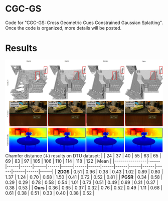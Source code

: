 # CGC-GS
Code for "CGC-GS: Cross Geometric Cues Constrained Gaussian Splatting". Once the code is organized, more details will be posted.
# Results
 ![](./images/f1.jpg "Our results on public datasets.")
 Chamfer distance (↓) results on DTU dataset:
|                | 24   | 37   | 40   | 55   | 63   | 65   | 69   | 83   | 97   | 105  | 106  | 110  | 114  | 118  | 122  | Mean |
|----------------|------|------|------|------|------|------|------|------|------|------|------|------|------|------|------|------|
| **2DGS**       | 0.51 | 0.96 | 0.38 | 0.43 | 1.02 | 0.89 | 0.80 | 1.37 | 1.24 | 0.70 | 0.68 | 1.50 | 0.41 | 0.72 | 0.52 | 0.81 |
| **PGSR**       | 0.34 | 0.58 | 0.29 | 0.29 | 0.78 | 0.58 | 0.54 | 1.01 | 0.73 | 0.51 | 0.49 | 0.69 | 0.31 | 0.37 | 0.38 | 0.53 |
| **Ours**       | 0.36 | 0.65 | 0.37 | 0.32 | 0.76 | 0.52 | 0.49 | 1.11 | 0.68 | 0.61 | 0.38 | 0.51 | 0.33 | 0.40 | 0.38 | 0.52 |
